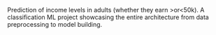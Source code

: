 Prediction of income levels in adults (whether they earn >or<50k). A classification ML project showcasing the entire architecture from data preprocessing to model building.
